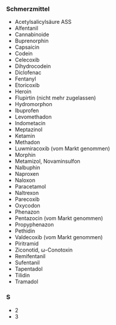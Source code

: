 
### Schmerzmittel
- Acetylsalicylsäure ASS
- Alfentanil
- Cannabinoide
- Buprenorphin
- Capsaicin
- Codein
- Celecoxib
- Dihydrocodein
- Diclofenac
- Fentanyl
- Etoricoxib
- Heroin
- Flupirtin (nicht mehr zugelassen)
- Hydromorphon
- Ibuprofen
- Levomethadon
- Indometacin
- Meptazinol
- Ketamin
- Methadon
- Luwmiracoxib (vom Markt genommen)
- Morphin
- Metamizol, Novaminsulfon
- Nalbuphin
- Naproxen
- Naloxon
- Paracetamol
- Naltrexon
- Parecoxib
- Oxycodon
- Phenazon
- Pentazocin (vom Markt genommen)
- Propyphenazon
- Pethidin
- Valdecoxib (vom Markt genommen)
- Piritramid
- Ziconotid, ω-Conotoxin
- Remifentanil
- Sufentanil
- Tapentadol
- Tilidin
- Tramadol

### S
- 2
- 3
